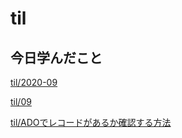 # til

## 今日学んだこと

[til/2020\-09](https://github.com/tokiohamamatsu/til/blob/master/tir/2020-09.md#09)

[til/09](https://github.com/tokiohamamatsu/til/blob/master/%E6%B4%BB%E5%8B%95%E8%A8%98%E9%8C%B2/09/09.md)

[til/ADOでレコードがあるか確認する方法](https://github.com/tokiohamamatsu/til/blob/master/VB/ADO%E3%81%A7%E3%83%AC%E3%82%B3%E3%83%BC%E3%83%89%E3%81%8C%E3%81%82%E3%82%8B%E3%81%8B%E7%A2%BA%E8%AA%8D%E3%81%99%E3%82%8B%E6%96%B9%E6%B3%95.md)
